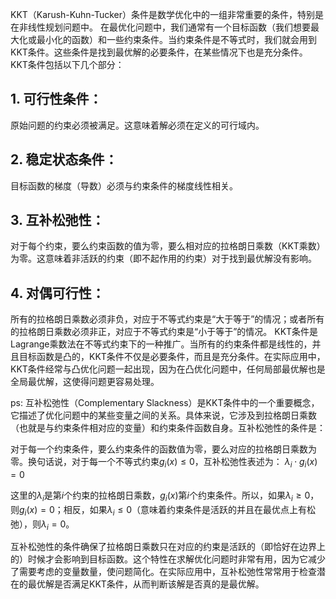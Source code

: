 KKT（Karush-Kuhn-Tucker）条件是数学优化中的一组非常重要的条件，特别是在非线性规划问题中。
在最优化问题中，我们通常有一个目标函数（我们想要最大化或最小化的函数）和一些约束条件。当约束条件是不等式时，我们就会用到KKT条件。这些条件是找到最优解的必要条件，在某些情况下也是充分条件。
KKT条件包括以下几个部分：
## 1. 可行性条件：
原始问题的约束必须被满足。这意味着解必须在定义的可行域内。
## 2. 稳定状态条件：
目标函数的梯度（导数）必须与约束条件的梯度线性相关。
## 3. 互补松弛性：
对于每个约束，要么约束函数的值为零，要么相对应的拉格朗日乘数（KKT乘数）为零。这意味着非活跃的约束（即不起作用的约束）对于找到最优解没有影响。
## 4. 对偶可行性：
所有的拉格朗日乘数必须非负，对应于不等式约束是“大于等于”的情况；或者所有的拉格朗日乘数必须非正，对应于不等式约束是“小于等于”的情况。
KKT条件是Lagrange乘数法在不等式约束下的一种推广。当所有的约束条件都是线性的，并且目标函数是凸的，KKT条件不仅是必要条件，而且是充分条件。在实际应用中，KKT条件经常与凸优化问题一起出现，因为在凸优化问题中，任何局部最优解也是全局最优解，这使得问题更容易处理。

ps:
互补松弛性（Complementary Slackness）是KKT条件中的一个重要概念，它描述了优化问题中的某些变量之间的关系。具体来说，它涉及到拉格朗日乘数（也就是与约束条件相对应的变量）和约束条件函数自身。互补松弛性的条件是：

对于每一个约束条件，要么约束条件的函数值为零，要么对应的拉格朗日乘数为零。换句话说，对于每一个不等式约束$g_i(x) \leq 0$，互补松弛性表述为：
$\lambda_i \cdot g_i(x) = 0$

这里的$\lambda_i$是第$i$个约束的拉格朗日乘数，$g_i(x)$第$i$个约束条件。所以，如果$\lambda_i \geq 0$，则$g_i (x) = 0$；相反，如果$\lambda_i \leq 0$（意味着约束条件是活跃的并且在最优点上有松弛），则$\lambda_i = 0$。

互补松弛性的条件确保了拉格朗日乘数只在对应的约束是活跃的（即恰好在边界上的）时候才会影响到目标函数。这个特性在求解优化问题时非常有用，因为它减少了需要考虑的变量数量，使问题简化。在实际应用中，互补松弛性常常用于检查潜在的最优解是否满足KKT条件，从而判断该解是否真的是最优解。

